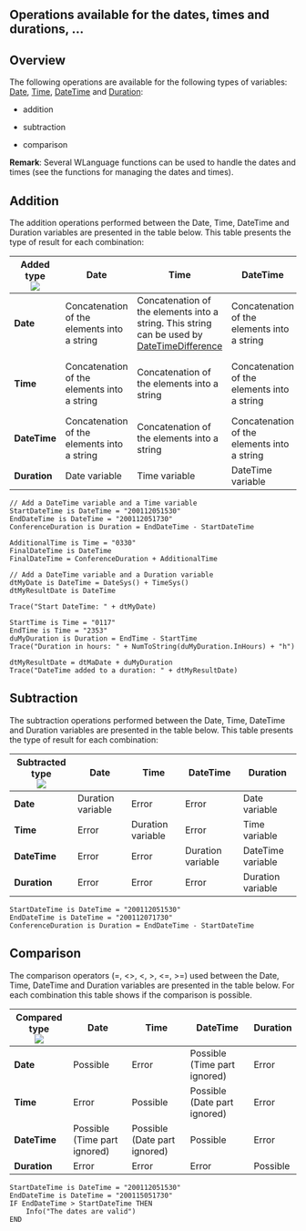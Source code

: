 
## Operations available for the dates, times and durations, ...
			



<a name="NOTE1"></a>
<a name="NOTE1_1"></a>


## Overview
<a name="overview_ELTTEXTE000302"></a>
The following operations are available for the following types of variables: [Date](../Motscles/1514066.md), [Time](../Motscles/1514068.md), [DateTime](../Motscles/1514070.md) and [Duration](../Motscles/1514069.md):

- addition

- subtraction

- comparison




**Remark**: Several WLanguage functions can be used to handle the dates and times (see the functions for managing the dates and times).



<a name="NOTE2"></a>
<a name="NOTE2_1"></a>


## Addition
<a name="addition_ELTTEXTE000326"></a>
The addition operations performed between the Date, Time, DateTime and Duration variables are presented in the table below. This table presents the type of result for each combination:

| Added type<br>![](https://doc.pcsoft.fr/en-US/images/image.awp?langid=3&name=fleche2.gif) | Date | Time | DateTime | Duration |
| --- | --- | --- | --- | --- |
| **Date** | Concatenation of the elements into a string | Concatenation of the elements into a string. This string can be used by [DateTimeDifference](../WDLang1/3027020.md) | Concatenation of the elements into a string | Date variable (Time part ignored) |
| **Time** | Concatenation of the elements into a string | Concatenation of the elements into a string | Concatenation of the elements into a string | Time variable (Date part ignored) |
| **DateTime** | Concatenation of the elements into a string | Concatenation of the elements into a string | Concatenation of the elements into a string | DateTime variable |
| **Duration** | Date variable | Time variable | DateTime variable | Duration variable |


```wl
// Add a DateTime variable and a Time variable
StartDateTime is DateTime = "200112051530"
EndDateTime is DateTime = "200112051730"
ConferenceDuration is Duration = EndDateTime - StartDateTime
 
AdditionalTime is Time = "0330"
FinalDateTime is DateTime
FinalDateTime = ConferenceDuration + AdditionalTime
```



```wl
// Add a DateTime variable and a Duration variable
dtMyDate is DateTime = DateSys() + TimeSys()
dtMyResultDate is DateTime

Trace("Start DateTime: " + dtMyDate)

StartTime is Time = "0117"
EndTime is Time = "2353"  
duMyDuration is Duration = EndTime - StartTime
Trace("Duration in hours: " + NumToString(duMyDuration.InHours) + "h")

dtMyResultDate = dtMaDate + duMyDuration
Trace("DateTime added to a duration: " + dtMyResultDate)
```


<a name="NOTE3"></a>
<a name="NOTE3_1"></a>


## Subtraction
<a name="subtraction_ELTTEXTE000350"></a>
The subtraction operations performed between the Date, Time, DateTime and Duration variables are presented in the table below. This table presents the type of result for each combination:

| Subtracted type<br>![](https://doc.pcsoft.fr/en-US/images/image.awp?langid=3&name=fleche2.gif) | Date | Time | DateTime | Duration |
| --- | --- | --- | --- | --- |
| **Date** | Duration variable | Error | Error | Date variable |
| **Time** | Error | Duration variable | Error | Time variable |
| **DateTime** | Error | Error | Duration variable | DateTime variable |
| **Duration** | Error | Error | Error | Duration variable |


```wl
StartDateTime is DateTime = "200112051530"
EndDateTime is DateTime = "200112071730"
ConferenceDuration is Duration = EndDateTime - StartDateTime
```


<a name="NOTE4"></a>
<a name="NOTE4_1"></a>


## Comparison
<a name="comparison_ELTTEXTE000374"></a>
The comparison operators (=, &lt;&gt;, &lt;, &gt;, &lt;=, &gt;=) used between the Date, Time, DateTime and Duration variables are presented in the table below. For each combination this table shows if the comparison is possible.

| Compared type<br>![](https://doc.pcsoft.fr/en-US/images/image.awp?langid=3&name=fleche2.gif) | Date | Time | DateTime | Duration |
| --- | --- | --- | --- | --- |
| **Date** | Possible | Error | Possible (Time part ignored) | Error |
| **Time** | Error | Possible | Possible (Date part ignored) | Error |
| **DateTime** | Possible (Time part ignored) | Possible (Date part ignored) | Possible | Error |
| **Duration** | Error | Error | Error | Possible |


```wl
StartDateTime is DateTime = "200112051530"
EndDateTime is DateTime = "200115051730"
IF EndDateTime > StartDateTime THEN
	Info("The dates are valid")
END
```



